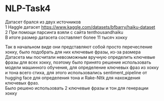 # NLP-Task4

Датасет брался из двух источников   
1 Haggle датасет https://www.kaggle.com/datasets/bfbarry/haiku-dataset  
2 При помощи парсинга взяли с сайта tenthousandhaiku   
В итоге размер датасета составляет более 11 тысяч хокку

Так в начальном виде они представляют собой просто перечесление хокку, было подобрать для них ключевые фразы, из-за размера Датасета мы посчитали невозможным вручную определить ключевые фразы для всех хокку, поэтому было принято решение использовать модели машинного обучения, для определение ключевых фраз из хокку и тона всего стиха, для этого использовались sentiment_pipeline от hugging face для определения тона и Rake-Nltk для нахождения ключевых фраз.   
Было решено  использовать 2 ключевые фразы и тон для генерации хокку    
